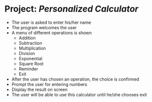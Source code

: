 # Project: *Personalized Calculator*
* The user is asked to enter his/her name
* The program welcomes the user
* A menu of different operations is shown
  - Addition          
  - Subtraction       
  - Multiplication    
  - Division
  - Exponential
  - Square Root
  - Reminder
  - Exit
* After the user has chosen an operation, the choice is confirmed
* Prompt the user for entering numbers
* Display the result on screen
* The user will be able to use this calculator until he/she chooses exit
